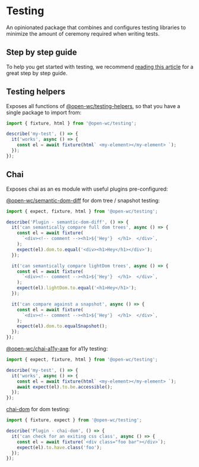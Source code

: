 # Testing

An opinionated package that combines and configures testing libraries to
minimize the amount of ceremony required when writing tests.

[//]: # 'AUTO INSERT HEADER PREPUBLISH'

## Step by step guide

To help you get started with testing, we recommend
[reading this article](https://dev.to/open-wc/testing-workflow-for-web-components-g73)
for a great step by step guide.

## Testing helpers

Exposes all functions of
[@open-wc/testing-helpers](https://open-wc.org/testing/testing-helpers.html), so
that you have a single package to import from:

```javascript
import { fixture, html } from '@open-wc/testing';

describe('my-test', () => {
  it('works', async () => {
    const el = await fixture(html` <my-element></my-element> `);
  });
});
```

## Chai

Exposes chai as an es module with useful plugins pre-configured:

[@open-wc/semantic-dom-diff](https://www.npmjs.com/package/@open-wc/semantic-dom-diff)
for dom tree / snapshot testing:

```javascript
import { expect, fixture, html } from '@open-wc/testing';

describe('Plugin - semantic-dom-diff', () => {
  it('can semantically compare full dom trees', async () => {
    const el = await fixture(
      `<div><!-- comment --><h1>${'Hey'}  </h1>  </div>`,
    );
    expect(el).dom.to.equal('<div><h1>Hey</h1></div>');
  });

  it('can semantically compare lightDom trees', async () => {
    const el = await fixture(
      `<div><!-- comment --><h1>${'Hey'}  </h1>  </div>`,
    );
    expect(el).lightDom.to.equal('<h1>Hey</h1>');
  });

  it('can compare against a snapshot', async () => {
    const el = await fixture(
      `<div><!-- comment --><h1>${'Hey'}  </h1>  </div>`,
    );
    expect(el).dom.to.equalSnapshot();
  });
});
```

[@open-wc/chai-a11y-axe](hhttps://www.npmjs.com/package/chai-a11y-axe) for a11y
testing:

```javascript
import { expect, fixture, html } from '@open-wc/testing';

describe('my-test', () => {
  it('works', async () => {
    const el = await fixture(html` <my-element></my-element> `);
    await expect(el).to.be.accessible();
  });
});
```

[chai-dom](https://www.npmjs.com/package/chai-dom) for dom testing:

```js
import { fixture, expect } from '@open-wc/testing';

describe('Plugin - chai-dom', () => {
  it('can check for an exiting css class', async () => {
    const el = await fixture(`<div class="foo bar"></div>`);
    expect(el).to.have.class('foo');
  });
});
```

<script>
  export default {
    mounted() {
      const editLink = document.querySelector('.edit-link a');
      if (editLink) {
        const url = editLink.href;
        editLink.href = url.substr(0, url.indexOf('/master/')) + '/master/packages/testing/README.md';
      }
    }
  }
</script>

